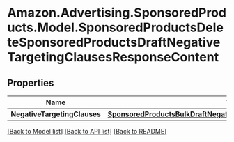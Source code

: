 # Amazon.Advertising.SponsoredProducts.Model.SponsoredProductsDeleteSponsoredProductsDraftNegativeTargetingClausesResponseContent

## Properties

Name | Type | Description | Notes
------------ | ------------- | ------------- | -------------
**NegativeTargetingClauses** | [**SponsoredProductsBulkDraftNegativeTargetingClauseOperationResponse**](SponsoredProductsBulkDraftNegativeTargetingClauseOperationResponse.md) |  | 

[[Back to Model list]](../README.md#documentation-for-models) [[Back to API list]](../README.md#documentation-for-api-endpoints) [[Back to README]](../README.md)


